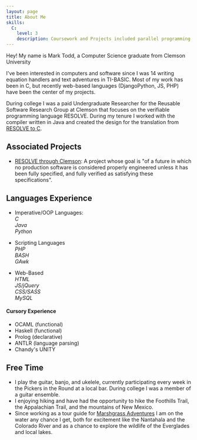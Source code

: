 ```yaml
---
layout: page
title: About Me
skills:
  C:
    level: 3
    description: Coursework and Projects included parallel programming through threads and forks, structure-based design, n-dimensional pointers, distributed programming using OpenMP and MPI, linux library shims, code-translation, and image processing.
---
```


<p class="message">
  Hey! My name is Mark Todd, a Computer Science graduate from Clemson University
</p>

I've been interested in computers and software since I was 14 writing equation handlers and text adventures in TI-BASIC. Most of my work has been in C, but recently web-based languages (DjangoPython, JS, PHP) have been the center of my projects. 

During college I was a paid Undergraduate Researcher for the Reusable Software Research Group at Clemson that focuses on the verifiable programming language RESOLVE. During my tenure I worked with the compiler written in Java and created the design for the translation from [RESOLVE to C](https://github.com/30percent/C-Translation).

## Associated Projects
* [RESOLVE through Clemson](http://www.cs.clemson.edu/resolve/): A project whose goal is "of a future in which no production software is considered properly engineered unless it has been fully specified, and fully verified as satisfying these specifications".

## Languages Experience

<div style="width:45em">
	<ul>
		<li>Imperative/OOP Languages:
			<div class="skill_list">
				<div><i>C</i><div class="experience" data-info="2.5" data-name="C"></div></div>
				<div><i>Java</i><div class="experience" data-info="1.5" data-name="Java"></div></div>
				<div><i>Python</i><div class="experience" data-info="1.5" data-name="Python"></div></div>
				<div class="exp-context" style="clear:both;"><p></p></div>
			</div>
				<div style="clear:both;"></div>
		</li>
		<li> Scripting Languages
			<div class="skill_list">
				<div><i>PHP</i><div class="experience" data-info="1.5" data-name="PHP"></div></div>
				<div><i>BASH</i><div class="experience" data-info="2" data-name="BASH"></div></div>
				<div><i>GAwk</i><div class="experience" data-info="2" data-name="GAwk"></div></div>
				<div class="exp-context" style="clear:both;"><p></p></div>
			</div>
			<div style="clear:both;"></div>
		</li>
		<li> Web-Based
			<div class="skill_list">
				<div><i>HTML</i><div class="experience" data-info="2" data-name="HTML"></div></div>
				<div><i>JS/jQuery</i><div class="experience" data-info="1.5" data-name="JS/jQuery"></div></div>
				<div><i>CSS/SASS</i><div class="experience" data-info="1.5" data-name="CSS/SASS"></div></div>
				<div><i>MySQL</i><div class="experience" data-info="1.5" data-name="MySQL"></div></div>
				<div class="exp-context" style="clear:both;"><p></p></div>
			</div>
			<div style="clear:both;"></div>
		</li>
	</ul>
	<div style="clear:both;"></div> 
</div>
  
#### Cursory Experience
* OCAML (functional)
* Haskell (functional)
* Prolog (declarative)
* ANTLR (language parsing)
* Chandy's UNITY

## Free Time
* I play the guitar, banjo, and ukelele, currently participating every week in the Pickers in the Round at a local bar. During college I was a member of a guitar ensemble.
* I enjoying hiking and have had the opportunity to hike the Foothills Trail, the Appalachian Trail, and the mountains of New Mexico.
* Since working as a tour guide for [Marshgrass Adventures](http://www.marshgrassadventures.com/) I am on the water any chance I get, both for excitement like the Nantahala and the Colorado River and as a chance to explore the wildlife of the Everglades and local lakes.

<script src="/js/progressbar.js"></script>
<script src="/js/experienceBars.js"></script>

<script>
	var expByLanguage = {
	    C: "Coursework and Projects included parallel programming through threads and forks, structure-based design, n-dimensional pointers, distributed programming using OpenMP and MPI, <a href='https://github.com/30percent/InProcessMultiThreading'>linux library shims</a>, <a href='https://github.com/30percent/C-Translation'>code-translation</a>, and image processing.",
	    Java: "Coursework included TCP and UDP communication, parallel programming through threads and forks, and OOP design patterns.",
	    Python: "Object-Oriented design, sockets, and web-based servers using Django",
	    PHP: "Database communication, AJAX support, and external API based programming",
	    Javascript: "External API based programming, JSON parsing, interactive display, and AJAX support",
	    HTML: "Adaptive layouts, design through templating"
	};
	$(window).load(function() {
		$(".experience").each(function(){
			(typeof this.dataset.name !== 'undefined' && (typeof expByLanguage[this.dataset.name] !== 'undefined')) ? expDef = expByLanguage[this.dataset.name] : expDef = "";
			createExpBarForDiv(this, expDef);
		});
	});
</script>